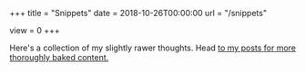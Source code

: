 +++
title = "Snippets"
date = 2018-10-26T00:00:00
url = "/snippets"

view = 0
+++

Here's a collection of my slightly rawer thoughts. Head [to my posts for more thoroughly baked content.](/posts/)
